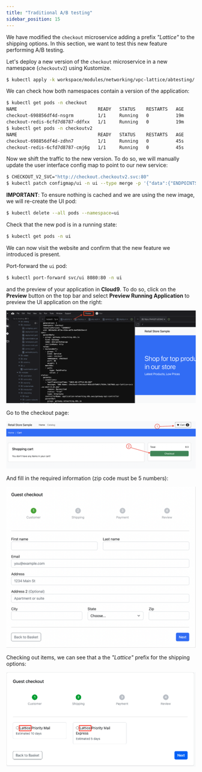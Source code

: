 ```yaml
---
title: "Traditional A/B testing"
sidebar_position: 15
---
```



We have modified the `checkout` microservice adding a prefix *"Lattice"* to the shipping options. In this section, we want to test this new feature performing A/B testing. 

Let's deploy a new version of the `checkout` microservice in a new namespace (`checkoutv2`) using Kustomize.

```bash
$ kubectl apply -k workspace/modules/networking/vpc-lattice/abtesting/
```

We can check how both namespaces contain a version of the application:

```bash
$ kubectl get pods -n checkout
NAME                              READY   STATUS    RESTARTS   AGE
checkout-698856df4d-nsgrm         1/1     Running   0          19m
checkout-redis-6cfd7d8787-ddfxx   1/1     Running   0          19m
$ kubectl get pods -n checkoutv2
NAME                              READY   STATUS    RESTARTS   AGE
checkout-698856df4d-zdhn7         1/1     Running   0          45s
checkout-redis-6cfd7d8787-cmj6g   1/1     Running   0          45s
```

Now we shift the traffic to the new version. To do so, we will manually update the user interface config map to point to our new service:

```bash
$ CHECKOUT_V2_SVC="http://checkout.checkoutv2.svc:80"
$ kubectl patch configmap/ui -n ui --type merge -p '{"data":{"ENDPOINTS_CHECKOUT": "'${CHECKOUT_V2_SVC}'"}}'
```

**IMPORTANT**: To ensure nothing is cached and we are using the new image, we will re-create the UI pod:

```bash
$ kubectl delete --all pods --namespace=ui
```

Check that the new pod is in a running state:
```bash
$ kubectl get pods -n ui
```

We can now visit the website and confirm that the new feature we introduced is present.

Port-forward the `ui` pod:  

```bash
$ kubectl port-forward svc/ui 8080:80 -n ui
```

and the preview of your application in **Cloud9**. To do so, click on the **Preview** button on the top bar and select **Preview Running Application** to preview the UI application on the right:

![Preview your application](assets/preview-app.png)

Go to the checkout page:

![Checkout](assets/checkout1.png)

And fill in the required information (zip code must be 5 numbers):

![Checkout](assets/checkout2.png)

Checking out items, we can see that a the *"Lattice"* prefix for the shipping options: 

![Preview your application](assets/latticeprefix.png)
